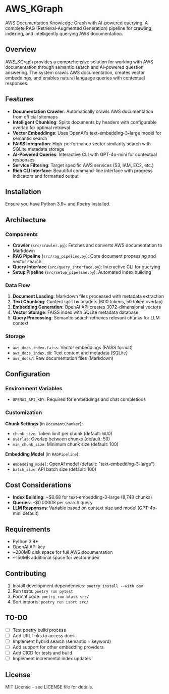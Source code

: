 # AWS_KGraph

AWS Documentation Knowledge Graph with AI-powered querying. A complete RAG (Retrieval-Augmented Generation) pipeline for crawling, indexing, and intelligently querying AWS documentation.

## Overview

AWS_KGraph provides a comprehensive solution for working with AWS documentation through semantic search and AI-powered question answering. The system crawls AWS documentation, creates vector embeddings, and enables natural language queries with contextual responses.

## Features

- **Documentation Crawler**: Automatically crawls AWS documentation from official sitemaps
- **Intelligent Chunking**: Splits documents by headers with configurable overlap for optimal retrieval
- **Vector Embeddings**: Uses OpenAI's text-embedding-3-large model for semantic search
- **FAISS Integration**: High-performance vector similarity search with SQLite metadata storage
- **AI-Powered Queries**: Interactive CLI with GPT-4o-mini for contextual responses
- **Service Filtering**: Target specific AWS services (S3, IAM, EC2, etc.)
- **Rich CLI Interface**: Beautiful command-line interface with progress indicators and formatted output

## Installation

Ensure you have Python 3.9+ and Poetry installed.

## Architecture

### Components

- **Crawler** (`src/crawler.py`): Fetches and converts AWS documentation to Markdown
- **RAG Pipeline** (`src/rag_pipeline.py`): Core document processing and vector search
- **Query Interface** (`src/query_interface.py`): Interactive CLI for querying
- **Setup Pipeline** (`src/setup_pipeline.py`): Automated index building

### Data Flow

1. **Document Loading**: Markdown files processed with metadata extraction
2. **Text Chunking**: Content split by headers (600 tokens, 50 token overlap)
3. **Embedding Generation**: OpenAI API creates 3072-dimensional vectors
4. **Vector Storage**: FAISS index with SQLite metadata database
5. **Query Processing**: Semantic search retrieves relevant chunks for LLM context

### Storage

- `aws_docs_index.faiss`: Vector embeddings (FAISS format)
- `aws_docs_index.db`: Text content and metadata (SQLite)
- `aws_docs/`: Raw documentation files (Markdown)

## Configuration

### Environment Variables

- `OPENAI_API_KEY`: Required for embeddings and chat completions

### Customization

**Chunk Settings** (in `DocumentChunker`):
- `chunk_size`: Token limit per chunk (default: 600)
- `overlap`: Overlap between chunks (default: 50)
- `min_chunk_size`: Minimum chunk size (default: 100)

**Embedding Model** (in `RAGPipeline`):
- `embedding_model`: OpenAI model (default: "text-embedding-3-large")
- `batch_size`: API batch size (default: 100)

## Cost Considerations

- **Index Building**: ~$0.68 for text-embedding-3-large (8,748 chunks)
- **Queries**: ~$0.00008 per search query
- **LLM Responses**: Variable based on context size and model (GPT-4o-mini default)

## Requirements

- Python 3.9+
- OpenAI API key
- ~200MB disk space for full AWS documentation
- ~150MB additional space for vector index

## Contributing

1. Install development dependencies: `poetry install --with dev`
2. Run tests: `poetry run pytest`
3. Format code: `poetry run black src/`
4. Sort imports: `poetry run isort src/`

## TO-DO

- [ ] Test poetry build process
- [ ] Add URL links to access docs
- [ ] Implement hybrid search (semantic + keyword)
- [ ] Add support for other embedding providers
- [ ] Add CICD for tests and build
- [ ] Implement incremental index updates

## License

MIT License - see LICENSE file for details.